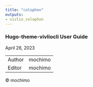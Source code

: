 ```yaml
---
title: "colophon"
outputs:
- vivlio_colophon
---
```


<div role="doc-colophon">

### Hugo-theme-vivliocli User Guide

April 26, 2023

| | |
| -- | --  |
|Author| mochimo |
|Editor| mochimo |

© mochimo

</div>